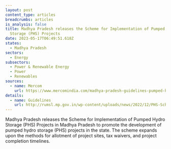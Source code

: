 ```yaml
---
layout: post
content_type: articles
breadcrumbs: articles
is_analysis: false
title: Madhya Pradesh releases the Scheme for Implementation of Pumped Hydro
  Storage (PHS) Projects
date: 2023-05-17T06:49:51.618Z
states:
  - Madhya Pradesh
sectors:
  - Energy
subsectors:
  - Power & Renewable Energy
  - Power
  - Renewables
sources:
  - name: Mercom
    url: https://www.mercomindia.com/madhya-pradesh-guidelines-pumped-hydro
details:
  - name: Guidelines
    url: http://rumsl.mp.gov.in/wp-content/uploads/news/2022/12/PHS-Scheme.pdf
---
```

Madhya Pradesh releases the Scheme for Implementation of Pumped Hydro Storage (PHS) Projects in Madhya Pradesh to promote the development of pumped hydro storage (PHS) projects in the state. The scheme expands upon the methods for allotment of project sites, tax waivers, and project completion timelines.